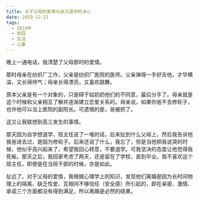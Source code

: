 ```yaml
---
title: 关于父母的爱情与自己退学的决心
date: 2019-12-21
tags:
  - 2019年
  - 校园
  - 生活
  - 心事
---
```


晚上一通电话，我清楚了父母那时的爱情。

那时母亲在纺织厂工作，父亲是纺织厂医院的医师。父亲弹得一手好吉他，才华横溢，又长得帅气；母亲长得漂亮，又喜欢跳舞。

原本父亲是有一个对象的，只是碍于姑奶奶他们的不同意，最后分手了。母亲就是这个时候和父亲相互了解并逐渐建立恋爱关系的。母亲说，如果你爸不去修轮子，也许他可以当上医院的副院长。可遗憾的是，爸被抓了。

这又让我联想到高三发生的事情。

那天因为自学想退学，班主任说了一堆的话，后来扯到什么父母上，然后我告诉他我爸进去过，是因为修轮子。后来还说了什么，我忘了，但是当他把我说哭的时候，他似乎高兴起来了，希望我回心转意，不要退学。可我坚决的态度让他觉得我死板。那天之后，我回家考虑了两天，还是留在了学校，直到毕业。我不喜欢这个班主任，即使是在当班干部的时候，亦是如此。

扯远了。对于父母的爱情，我根据心理学上的知识，发现他们离婚是因为长时间物理上的隔离、缺乏性爱、互相间不够信任（安全感）所引起的，即在亲密、激情、承诺三个方面都没有得到满足，所以离婚是必然的结果。
